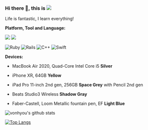 ### Hi there 👋, this is [![](https://img.shields.io/twitter/follow/vonhyou)](http://twitter.com/vonhyou)

 Life is fantastic, I learn everything!

**Platform, Tool and Language:** 

[![](https://img.shields.io/badge/macOS-Big%20Sur-e94256?style=flat-square&logo=apple&logoColor=ffffff)](https://www.apple.com/macos/big-sur/)
[![](https://img.shields.io/badge/IDE-Visual%20Studio%20Code-007ACC?style=flat-square&logo=Visual-Studio-Code&logoColor=ffffff)](https://code.visualstudio.com/)

<img alt="Ruby" src="https://img.shields.io/badge/ruby-%23CC342D.svg?&style=flat-square&logo=ruby&logoColor=white"/> <img alt="Rails" src="https://img.shields.io/badge/rails%20-%23CC0000.svg?&style=flat-square&logo=ruby-on-rails&logoColor=white"/> <img alt="C++" src="https://img.shields.io/badge/c++%20-%2300599C.svg?&style=flat-square&logo=c%2B%2B&ogoColor=white"/> <img alt="Swift" src="https://img.shields.io/badge/swift-%23FA7343.svg?&style=flat-square&logo=swift&logoColor=white"/>

**Devices:**

- MacBook Air 2020, Quad-Core Intel Core i5 **Silver**

- iPhone XR, 64GB **Yellow**

- iPad Pro 11-inch 2nd gen, 256GB **Space Grey** with Pencil 2nd gen

- Beats Studio3 Wireless **Shadow Gray**

- Faber-Castell, Loom Metallic fountain pen, EF **Light Blue**

![vonhyou's github stats](https://github-readme-stats.vercel.app/api?username=vonhyou&bg_color=30,e96443,904e95&title_color=fff&text_color=fff&count_private=true)

[![Top Langs](https://github-readme-stats.vercel.app/api/top-langs/?username=vonhyou&layout=compact&bg_color=30,e96443,904e95&title_color=fff&text_color=fff)](https://github.com/anuraghazra/github-readme-stats)
